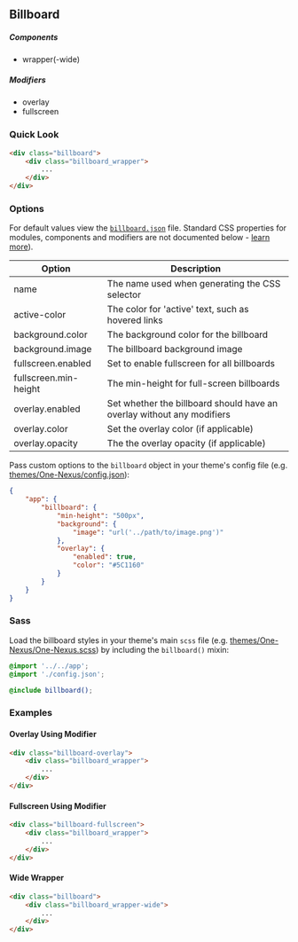 ## Billboard

##### Components

* wrapper(-wide)

##### Modifiers

* overlay
* fullscreen

### Quick Look

```html
<div class="billboard">
    <div class="billboard_wrapper">
        ...
    </div>
</div>
```

### Options

For default values view the [`billboard.json`](billboard.json) file. Standard CSS properties for modules, components and modifiers are not documented below - [learn more](https://github.com/esr360/Synergy/wiki/Configuring-a-Module#pass-custom-css-to-modules)).

<table class="table">
    <thead>
        <tr>
            <th>Option</th>
            <th>Description</th>
        </tr>
    </thead>
    <tbody>
        <tr>
            <td>name</td>
            <td>The name used when generating the CSS selector</td>
        </tr>
        <tr>
            <td>active-color</td>
            <td>The color for 'active' text, such as hovered links</td>
        </tr>
        <tr>
            <td>background.color</td>
            <td>The background color for the billboard</td>
        </tr>
        <tr>
            <td>background.image</td>
            <td>The billboard background image</td>
        </tr>
        <tr>
            <td>fullscreen.enabled</td>
            <td>Set to enable fullscreen for all billboards</td>
        </tr>
        <tr>
            <td>fullscreen.min-height</td>
            <td>The min-height for full-screen billboards</td>
        </tr>
        <tr>
            <td>overlay.enabled</td>
            <td>Set whether the billboard should have an overlay without any modifiers</td>
        </tr>
        <tr>
            <td>overlay.color</td>
            <td>Set the overlay color (if applicable)</td>
        </tr>
        <tr>
            <td>overlay.opacity</td>
            <td>The the overlay opacity (if applicable)</td>
        </tr>
    </tbody>
</table>

Pass custom options to the `billboard` object in your theme's config file (e.g. [themes/One-Nexus/config.json](../../../themes/One-Nexus/config.json)):

```json
{
    "app": {
        "billboard": {
            "min-height": "500px",
            "background": {
                "image": "url('../path/to/image.png')"
            },
            "overlay": {
                "enabled": true,
                "color": "#5C1160"
            }
        }
    }
}
```

### Sass

Load the billboard styles in your theme's main `scss` file (e.g. [themes/One-Nexus/One-Nexus.scss](../../../themes/One-Nexus/One-Nexus.scss)) by including the `billboard()` mixin:

```scss
@import '../../app';
@import './config.json';

@include billboard();
```

### Examples

#### Overlay Using Modifier

```html
<div class="billboard-overlay">
    <div class="billboard_wrapper">
        ...
    </div>
</div>
```

#### Fullscreen Using Modifier

```html
<div class="billboard-fullscreen">
    <div class="billboard_wrapper">
        ...
    </div>
</div>
```

#### Wide Wrapper

```html
<div class="billboard">
    <div class="billboard_wrapper-wide">
        ...
    </div>
</div>
```